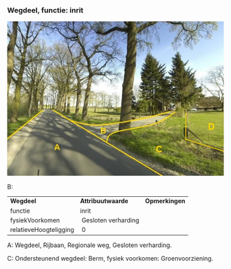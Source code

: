 ### Wegdeel, functie: inrit

![](media/5e88e81b452ea3d314401e64bb26477663da1b69.jpg)

B:

|                        |                      |                 |
|------------------------|----------------------|-----------------|
| **Wegdeel**            | **Attribuutwaarde**  | **Opmerkingen** |
| functie                | inrit                |                 |
| fysiekVoorkomen        |  Gesloten verharding |                 |
| relatieveHoogteligging |  0                   |                 |

A: Wegdeel, Rijbaan, Regionale weg, Gesloten verharding.

C: Ondersteunend wegdeel: Berm, fysiek voorkomen: Groenvoorziening.
